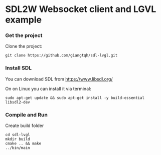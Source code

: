 # SDL2W Websocket client and LGVL example


### Get the project

Clone the project:

```
git clone https://github.com/giangtqh/sdl-lvgl.git
```

### Install SDL
You can download SDL from https://www.libsdl.org/

On on Linux you can install it via terminal:
```
sudo apt-get update && sudo apt-get install -y build-essential libsdl2-dev
```

### Compile and Run
Create build folder
```
cd sdl-lvgl
mkdir build
cmake .. && make
../bin/main
```
